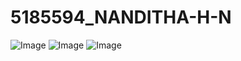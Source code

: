 # 5185594_NANDITHA-H-N
![Image](https://github.com/user-attachments/assets/56820f42-5247-4ec4-9d05-f6b465b6c256)
![Image](https://github.com/user-attachments/assets/a94dedbc-4d95-4e05-8c94-c7f124e8f935)
![Image](https://github.com/user-attachments/assets/dca157b7-9ea8-435b-8104-e8b50769aec4)

